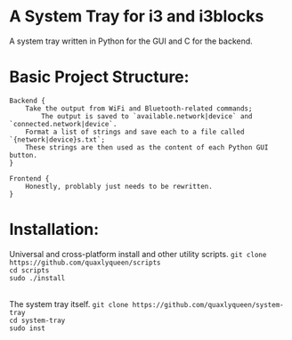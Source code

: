# A System Tray for i3 and i3blocks
A system tray written in Python for the GUI and C for the backend.

# Basic Project Structure:
    Backend {
        Take the output from WiFi and Bluetooth-related commands;
            The output is saved to `available.network|device` and `connected.network|device`.
        Format a list of strings and save each to a file called `{network|device}s.txt`;
        These strings are then used as the content of each Python GUI button.
    }

    Frontend {
        Honestly, problably just needs to be rewritten.
    }

# Installation:
Universal and cross-platform install and other utility scripts.
`git clone https://github.com/quaxlyqueen/scripts`<br>
`cd scripts`<br>
`sudo ./install`<br><br>

The system tray itself.
`git clone https://github.com/quaxlyqueen/system-tray`<br>
`cd system-tray`<br>
`sudo inst`<br>
